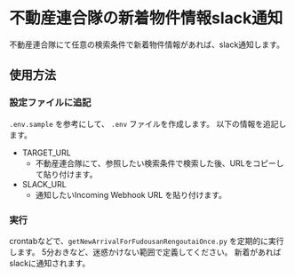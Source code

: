 # 不動産連合隊の新着物件情報slack通知
不動産連合隊にて任意の検索条件で新着物件情報があれば、slack通知します。

## 使用方法
### 設定ファイルに追記
`.env.sample` を参考にして、 `.env` ファイルを作成します。
以下の情報を追記します。
- TARGET_URL
  - 不動産連合隊にて、参照したい検索条件で検索した後、URLをコピーして貼り付けます。
- SLACK_URL
  - 通知したいIncoming Webhook URL を貼り付けます。

### 実行
crontabなどで、`getNewArrivalForFudousanRengoutaiOnce.py` を定期的に実行します。
5分おきなど、迷惑かけない範囲で定義してください。
新着があればslackに通知されます。
